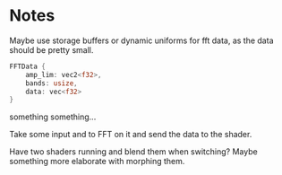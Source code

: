 # Notes

Maybe use storage buffers or dynamic uniforms for fft data, as the data should be pretty small.

```rust
FFTData {
	amp_lim: vec2<f32>,
	bands: usize,
	data: vec<f32>
}
```
something something...



Take some input and to FFT on it and send the data to the shader.

Have two shaders running and blend them when switching? Maybe something more elaborate with morphing them.
